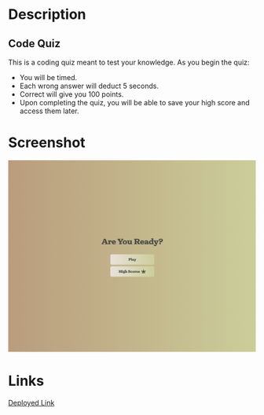 # Description

## Code Quiz

This is a coding quiz meant to test your knowledge. 
As you begin the quiz: 
- You will be timed. 
- Each wrong answer will deduct 5 seconds.
- Correct will give you 100 points.
- Upon completing the quiz, you will be able to save your high score and access them later.
# Screenshot
![screenshot](./Assets/CodeQuizScreenshot.png)
# Links
[Deployed Link](https://tommyalv.github.io/Challenge4-CodeQuiz/)
